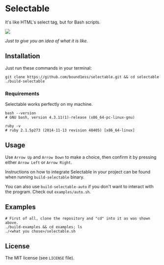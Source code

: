 # Selectable

It's like HTML's select tag, but for Bash scripts.

![](http://i.imgur.com/QuTooOd.png)

*Just to give you an idea of what it is like.*

## Installation

Just run these commands in your terminal:

```shell
git clone https://github.com/bound1ess/selectable.git && cd selectable
./build-selectable
```

### Requirements

Selectable works perfectly on my machine.

```shell
bash --version
# GNU bash, version 4.3.11(1)-release (x86_64-pc-linux-gnu)

ruby -v
# ruby 2.1.5p273 (2014-11-13 revision 48405) [x86_64-linux]
```

## Usage

Use `Arrow Up` and `Arrow Down` to make a choice, 
then confirm it by pressing either `Arrow Left` or `Arrow Right`.

Instructions on how to integrate Selectable in your project can be found when running 
`build-selectable` binary.

You can also use `build-selectable-auto` if you don't want to interact with the program. 
Check out `examples/auto.sh`.

## Examples

```shell
# First of all, clone the repository and "cd" into it as was shown above.
./build-examples && cd examples; ls
./<what you chose>/selectable.sh
```

## License

The MIT license (see `LICENSE` file).
